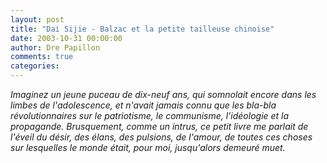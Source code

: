 ```yaml
---
layout: post
title: "Dai Sijie - Balzac et la petite tailleuse chinoise"
date: 2003-10-31 00:00:00
author: Dre Papillon
comments: true
categories: 
---
```



*Imaginez un jeune puceau de dix-neuf ans, qui somnolait encore dans les limbes de l'adolescence, et n'avait jamais connu que les bla-bla révolutionnaires sur le patriotisme, le communisme, l'idéologie et la propagande.  Brusquement, comme un intrus, ce petit livre me parlait de l'éveil du désir, des élans, des pulsions, de l'amour, de toutes ces choses sur lesquelles le monde était, pour moi, jusqu'alors demeuré muet.*
